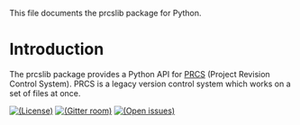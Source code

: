 This file documents the prcslib package for Python.

# Introduction

The prcslib package provides a Python API for [PRCS][] (Project Revision
Control System).
PRCS is a legacy version control system which works on a set of files at once.

[![(License)](https://img.shields.io/badge/license-MIT-blue.svg)][MIT]
[![(Gitter room)](https://img.shields.io/gitter/room/vx68k/prcslib-python.svg)][Gitter room]
[![(Open issues)](https://img.shields.io/bitbucket/issues/vx68k/prcslib-python.svg)][open issues]

[PRCS]: http://prcs.sourceforge.net/

[MIT]: https://spdx.org/licenses/MIT.html "MIT License"
[Gitter room]: https://gitter.im/vx68k/prcslib-python
[Open issues]: https://bitbucket.org/vx68k/prcslib-python/issues?status=new&status=open
